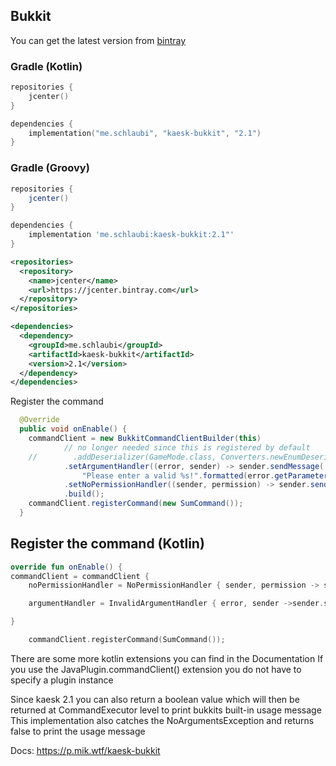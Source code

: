 ## Bukkit
You can get the latest version from [bintray](https://bintray.com/drschlaubi/maven/kaesk)
### Gradle (Kotlin)
```kotlin
repositories {
    jcenter()
}

dependencies {
    implementation("me.schlaubi", "kaesk-bukkit", "2.1")
}
```

### Gradle (Groovy)
```groovy
repositories {
    jcenter()
}

dependencies {
    implementation 'me.schlaubi:kaesk-bukkit:2.1"'
}
```

```xml
<repositories>
  <repository>
    <name>jcenter</name>
    <url>https://jcenter.bintray.com</url>
  </repository>
</repositories>

<dependencies>
  <dependency>
    <groupId>me.schlaubi</groupId>
    <artifactId>kaesk-bukkit</artifactId>
    <version>2.1</version>
  </dependency>
</dependencies>
```


Register the command
```java
  @Override
  public void onEnable() {
    commandClient = new BukkitCommandClientBuilder(this)
            // no longer needed since this is registered by default
    //        .addDeserializer(GameMode.class, Converters.newEnumDeserializer(GameMode[]::new))
            .setArgumentHandler((error, sender) -> sender.sendMessage(
                "Please enter a valid %s!".formatted(error.getParameterType().getSimpleName())))
            .setNoPermissionHandler((sender, permission) -> sender.sendMessage("You need the permission %s to proceed".formatted(permission)))
            .build();
    commandClient.registerCommand(new SumCommand());
  }
```

## Register the command (Kotlin)
```kotlin
override fun onEnable() {
commandClient = commandClient { 
    noPermissionHandler = NoPermissionHandler { sender, permission -> sender.sendMessage( "You need the $permission permission to execute that command") }

    argumentHandler = InvalidArgumentHandler { error, sender ->sender.sendMessage("Please enter a valid ${error.parameterType.simpleName}!") }

}

    commandClient.registerCommand(SumCommand());
```

There are some more kotlin extensions you can find in the Documentation
If you use the JavaPlugin.commandClient() extension you do not have to specify a plugin instance

Since kaesk 2.1 you can also return a boolean value which will then be returned at CommandExecutor level to print bukkits built-in usage message
This implementation also catches the NoArgumentsException and returns false to print the usage message

Docs: https://p.mik.wtf/kaesk-bukkit
